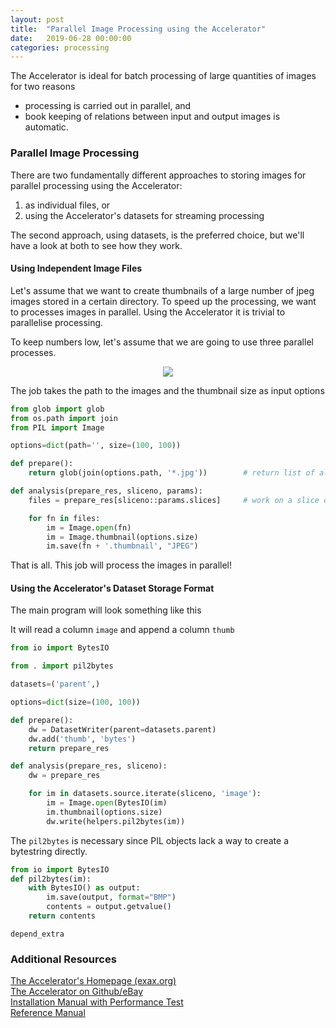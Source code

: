 ```yaml
---
layout: post
title:  "Parallel Image Processing using the Accelerator"
date:   2019-06-28 00:00:00
categories: processing
---
```


The Accelerator is ideal for batch processing of large quantities of
images for two reasons

  - processing is carried out in parallel, and
  - book keeping of relations between input and output images is automatic.



### Parallel Image Processing
There are two fundamentally different approaches to storing images for
parallel processing using the Accelerator:

  1. as individual files, or
  2. using the Accelerator's datasets for streaming processing

The second approach, using datasets, is the preferred choice, but
we'll have a look at both to see how they work.



#### Using Independent Image Files
Let's assume that we want to create thumbnails of a large number of
jpeg images stored in a certain directory.  To speed up the
processing, we want to processes images in parallel.  Using the
Accelerator it is trivial to parallelise processing.

To keep numbers low, let's assume that we are going to use three
parallel processes.

<p align="center"><img src="{{ site.url }}/assets/image_files.svg"> </p>


The job takes the path to the images and the thumbnail size as input options

```python
from glob import glob
from os.path import join
from PIL import Image

options=dict(path='', size=(100, 100))

def prepare():
    return glob(join(options.path, '*.jpg'))        # return list of all image filenames

def analysis(prepare_res, sliceno, params):
    files = prepare_res[sliceno::params.slices]     # work on a slice of all filenames

    for fn in files:
        im = Image.open(fn)
        im = Image.thumbnail(options.size)
        im.save(fn + '.thumbnail', "JPEG")
```
That is all.  This job will process the images in parallel!

#### Using the Accelerator's Dataset Storage Format

The main program will look something like this

It will read a column `image` and append a column `thumb` 

```python
from io import BytesIO

from . import pil2bytes

datasets=('parent',)

options=dict(size=(100, 100))

def prepare():
    dw = DatasetWriter(parent=datasets.parent)
    dw.add('thumb', 'bytes')
    return prepare_res

def analysis(prepare_res, sliceno):
    dw = prepare_res

    for im in datasets.source.iterate(sliceno, 'image'):
        im = Image.open(BytesIO(im)
        im.thumbnail(options.size)
        dw.write(helpers.pil2bytes(im))
```
The `pil2bytes` is necessary since PIL objects lack a way to create a bytestring directly.

```python 
from io import BytesIO
def pil2bytes(im):
    with BytesIO() as output:
        im.save(output, format="BMP")
        contents = output.getvalue()
    return contents
```


`depend_extra`

### Additional Resources

[The Accelerator's Homepage (exax.org)](https://exax.org)  
[The Accelerator on Github/eBay](https://github.com/ebay/accelerator)  
[Installation Manual with Performance Test](https://berkeman.github.io/pdf/acc_install.pdf)  
[Reference Manual](https://berkeman.github.io/pdf/acc_manual.pdf)  
